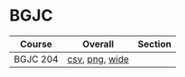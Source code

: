 # BGJC

| Course | Overall | Section |
| ------ | ------- | ------- |
| BGJC 204 | [csv](https://github.com/UCSD-Historical-Enrollment-Data/2025Winter/blob/main/overall/BGJC%20204.csv), [png](https://raw.githubusercontent.com/UCSD-Historical-Enrollment-Data/2025Winter/main/plot_overall/BGJC%20204.png), [wide](https://raw.githubusercontent.com/UCSD-Historical-Enrollment-Data/2025Winter/main/plot_overall_wide/BGJC%20204.png) |  |
